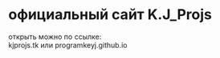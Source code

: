 # официальный сайт K.J_Projs<br/>
открыть можно по ссылке:<br/>
kjprojs.tk или programkeyj.github.io
